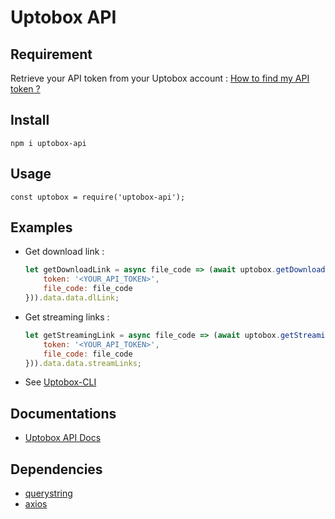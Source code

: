 # Uptobox API

## Requirement

Retrieve your API token from your Uptobox account : [How to find my API token ?](https://docs.uptobox.com/#how-to-find-my-api-token)

## Install

`npm i uptobox-api`

## Usage

`const uptobox = require('uptobox-api');`

## Examples

- Get download link :

  ```js
  let getDownloadLink = async file_code => (await uptobox.getDownloadLink({
      token: '<YOUR_API_TOKEN>',
      file_code: file_code
  })).data.data.dlLink;
  ```

- Get streaming links :

  ```js
  let getStreamingLink = async file_code => (await uptobox.getStreamingLink({
      token: '<YOUR_API_TOKEN>',
      file_code: file_code
  })).data.data.streamLinks;
  ```
  
- See [Uptobox-CLI](https://github.com/vic-blt/uptobox-cli)

## Documentations

- [Uptobox API Docs](https://docs.uptobox.com/)

## Dependencies

- [querystring](https://www.npmjs.com/package/querystring)
- [axios](https://www.npmjs.com/package/axios)